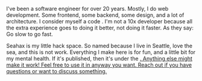 I've been a software engineer for over 20 years. Mostly, I do web development. Some frontend, some backend, some design, and a lot of architecture. I consider myself a code <d term="craftsperson" definition="A person who practices a trade or handicraft, focusing on skillful execution of a technique in order to achieve high quality results." />. I'm not a 10x developer because all the extra experience goes to doing it better, not doing it faster. As they say: Go slow to go fast.

Seahax is my little hack space. So named because I live in Seattle, love the sea, and this is not work. Everything I make here is for fun, and a little bit for my mental health. If it's published, then it's under the <a href="https://unlicense.org" text="Unlicense" />. Anything else might make it work! Feel free to use it in anyway you want. Reach out if you have questions or want to discuss something.

